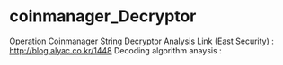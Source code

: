 # coinmanager_Decryptor
Operation Coinmanager String Decryptor
Analysis Link (East Security) : http://blog.alyac.co.kr/1448
Decoding algorithm anaysis : 
